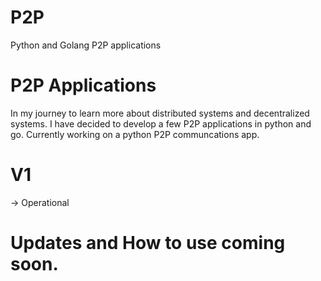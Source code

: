# P2P
Python and Golang P2P applications

# P2P Applications

In my journey to learn more about distributed systems and decentralized systems.
I have decided to develop a few P2P applications in python and go.
Currently working on a python P2P communcations app.

# V1
-> Operational

# Updates and How to use coming soon. 
